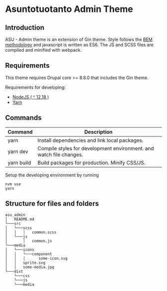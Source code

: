 # Asuntotuotanto Admin Theme

## Introduction

ASU - Admin theme is an extension of Gin theme. Style follows the [BEM methodology](http://getbem.com/) and javascript is written as ES6. The JS and SCSS files are compiled and minified with webpack.

## Requirements

This theme requires Drupal core >= 8.8.0 that includes the Gin theme.

Requirements for developing:
- [NodeJS ( ^ 12.18 )](https://nodejs.org/en/)
- [Yarn](https://yarnpkg.com/) 

## Commands

| Command       | Description                                                         |
| ------------- | ------------------------------------------------------------------- |
| yarn          | Install dependencies and link local packages.                       |
| yarn dev      | Compile styles for development environment. and watch file changes. |
| yarn build    | Build packages for production. Minify CSS/JS.                       |

Setup the developing environment by running

    nvm use 
    yarn 

## Structure for files and folders

```
asu_admin
│   README.md
└───src
│   └───scss
│   │   │   common.scss
│   └───js
│       │   common.js
└───media
│   └───icons
│   │   └───component
│   │   │      some-icon.svg
│   │   sprite.svg
│   │   some-media.jpg
└───dist
    └───css
    └───js 
    └───media 
```
